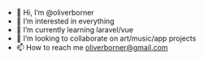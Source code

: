 - 👋 Hi, I’m @oliverborner
- 👀 I’m interested in everything
- 🌱 I’m currently learning laravel/vue
- 💞️ I’m looking to collaborate on art/music/app projects
- 📫 How to reach me oliverborner@gmail.com
